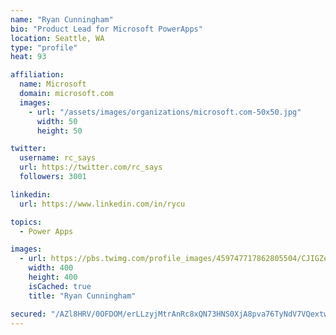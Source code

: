 ```yaml
---
name: "Ryan Cunningham"
bio: "Product Lead for Microsoft PowerApps"
location: Seattle, WA
type: "profile"
heat: 93

affiliation:
  name: Microsoft
  domain: microsoft.com
  images:
    - url: "/assets/images/organizations/microsoft.com-50x50.jpg"
      width: 50
      height: 50

twitter:
  username: rc_says
  url: https://twitter.com/rc_says
  followers: 3001

linkedin:
  url: https://www.linkedin.com/in/rycu

topics:
  - Power Apps

images:
  - url: https://pbs.twimg.com/profile_images/459747717862805504/CJIGZejd_400x400.png
    width: 400
    height: 400
    isCached: true
    title: "Ryan Cunningham"

secured: "/AZl8HRV/0OFDOM/erLLzyjMtrAnRc8xQN73HNS0XjA8pva76TyNdV7VQextwDtc9z84PgHMNpTl8jnffxr2o7N2CEXgc448Mp6RsiCdBpe5rRSQeU3SP5MnqFCyWVcmNiN8FacHvn4vqXcjbOml9/tsijr0lKPm9zDvqmODfblM6xPNRDyLGTOaQHun+Hcan0ziz/u2wMY1vxmk8o2QFKTltGBcQdIEN1qUx7S/PHxlflDvW8gpekZXx+d6wPzAIBU18mmCbrEstRA5zLeMU55nbN7/t1+2XlQnezdWjdkrDoJDOM/3qhHyXFaUmeSYvDrNIp23vt0jF0nFgjwPM9dUIx8LAoH72vETRHbLjSC0dhJ3mAuiNPoSNmk3g5Lz0KqSx+zKfs99mOk5uqEU5R6iINWcDsT3YQcHwUUMGs4=;joQHAHwwJFUc4KlPMX9iZg=="
---
```


